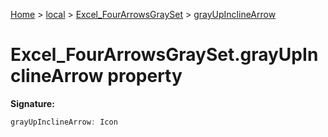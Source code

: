 [Home](./index) &gt; [local](local.md) &gt; [Excel\_FourArrowsGraySet](local.excel_fourarrowsgrayset.md) &gt; [grayUpInclineArrow](local.excel_fourarrowsgrayset.grayupinclinearrow.md)

# Excel\_FourArrowsGraySet.grayUpInclineArrow property


**Signature:**
```javascript
grayUpInclineArrow: Icon
```
